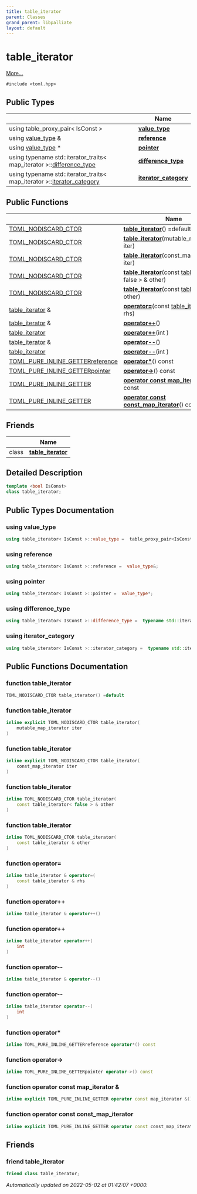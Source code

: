 ```yaml
---
title: table_iterator
parent: Classes
grand_parent: libpalliate
layout: default
---
```


# table_iterator



 [More...](#detailed-description)


`#include <toml.hpp>`

## Public Types

|                | Name           |
| -------------- | -------------- |
| using table_proxy_pair< IsConst > | **[value_type](/libpalliate/generated/Classes/classtable__iterator#using-value-type)**  |
| using [value_type](/libpalliate/generated/Classes/classtable__iterator#using-value-type) & | **[reference](/libpalliate/generated/Classes/classtable__iterator#using-reference)**  |
| using [value_type](/libpalliate/generated/Classes/classtable__iterator#using-value-type) * | **[pointer](/libpalliate/generated/Classes/classtable__iterator#using-pointer)**  |
| using typename std::iterator_traits< map_iterator >::[difference_type](/libpalliate/generated/Classes/classtable__iterator#using-difference-type) | **[difference_type](/libpalliate/generated/Classes/classtable__iterator#using-difference-type)**  |
| using typename std::iterator_traits< map_iterator >::[iterator_category](/libpalliate/generated/Classes/classtable__iterator#using-iterator-category) | **[iterator_category](/libpalliate/generated/Classes/classtable__iterator#using-iterator-category)**  |

## Public Functions

|                | Name           |
| -------------- | -------------- |
| [TOML_NODISCARD_CTOR](/libpalliate/generated/Files/toml_8hpp#define-toml-nodiscard-ctor) | **[table_iterator](/libpalliate/generated/Classes/classtable__iterator#function-table-iterator)**() =default |
| [TOML_NODISCARD_CTOR](/libpalliate/generated/Files/toml_8hpp#define-toml-nodiscard-ctor) | **[table_iterator](/libpalliate/generated/Classes/classtable__iterator#function-table-iterator)**(mutable_map_iterator iter) |
| [TOML_NODISCARD_CTOR](/libpalliate/generated/Files/toml_8hpp#define-toml-nodiscard-ctor) | **[table_iterator](/libpalliate/generated/Classes/classtable__iterator#function-table-iterator)**(const_map_iterator iter) |
| [TOML_NODISCARD_CTOR](/libpalliate/generated/Files/toml_8hpp#define-toml-nodiscard-ctor) | **[table_iterator](/libpalliate/generated/Classes/classtable__iterator#function-table-iterator)**(const [table_iterator](/libpalliate/generated/Classes/classtable__iterator)< false > & other) |
| [TOML_NODISCARD_CTOR](/libpalliate/generated/Files/toml_8hpp#define-toml-nodiscard-ctor) | **[table_iterator](/libpalliate/generated/Classes/classtable__iterator#function-table-iterator)**(const [table_iterator](/libpalliate/generated/Classes/classtable__iterator) & other) |
| [table_iterator](/libpalliate/generated/Classes/classtable__iterator) & | **[operator=](/libpalliate/generated/Classes/classtable__iterator#function-operator=)**(const [table_iterator](/libpalliate/generated/Classes/classtable__iterator) & rhs) |
| [table_iterator](/libpalliate/generated/Classes/classtable__iterator) & | **[operator++](/libpalliate/generated/Classes/classtable__iterator#function-operator++)**() |
| [table_iterator](/libpalliate/generated/Classes/classtable__iterator) | **[operator++](/libpalliate/generated/Classes/classtable__iterator#function-operator++)**(int ) |
| [table_iterator](/libpalliate/generated/Classes/classtable__iterator) & | **[operator--](/libpalliate/generated/Classes/classtable__iterator#function-operator--)**() |
| [table_iterator](/libpalliate/generated/Classes/classtable__iterator) | **[operator--](/libpalliate/generated/Classes/classtable__iterator#function-operator--)**(int ) |
| [TOML_PURE_INLINE_GETTER](/libpalliate/generated/Files/toml_8hpp#define-toml-pure-inline-getter)[reference](/libpalliate/generated/Classes/classtable__iterator#using-reference) | **[operator*](/libpalliate/generated/Classes/classtable__iterator#function-operator*)**() const |
| [TOML_PURE_INLINE_GETTER](/libpalliate/generated/Files/toml_8hpp#define-toml-pure-inline-getter)[pointer](/libpalliate/generated/Classes/classtable__iterator#using-pointer) | **[operator->](/libpalliate/generated/Classes/classtable__iterator#function-operator->)**() const |
| [TOML_PURE_INLINE_GETTER](/libpalliate/generated/Files/toml_8hpp#define-toml-pure-inline-getter) | **[operator const map_iterator &](/libpalliate/generated/Classes/classtable__iterator#function-operator-const-map-iterator-&)**() const |
| [TOML_PURE_INLINE_GETTER](/libpalliate/generated/Files/toml_8hpp#define-toml-pure-inline-getter) | **[operator const const_map_iterator](/libpalliate/generated/Classes/classtable__iterator#function-operator-const-const-map-iterator)**() const |

## Friends

|                | Name           |
| -------------- | -------------- |
| class | **[table_iterator](/libpalliate/generated/Classes/classtable__iterator#friend-table-iterator)**  |

## Detailed Description

```cpp
template <bool IsConst>
class table_iterator;
```

## Public Types Documentation

### using value_type

```cpp
using table_iterator< IsConst >::value_type =  table_proxy_pair<IsConst>;
```


### using reference

```cpp
using table_iterator< IsConst >::reference =  value_type&;
```


### using pointer

```cpp
using table_iterator< IsConst >::pointer =  value_type*;
```


### using difference_type

```cpp
using table_iterator< IsConst >::difference_type =  typename std::iterator_traits<map_iterator>::difference_type;
```


### using iterator_category

```cpp
using table_iterator< IsConst >::iterator_category =  typename std::iterator_traits<map_iterator>::iterator_category;
```


## Public Functions Documentation

### function table_iterator

```cpp
TOML_NODISCARD_CTOR table_iterator() =default
```


### function table_iterator

```cpp
inline explicit TOML_NODISCARD_CTOR table_iterator(
    mutable_map_iterator iter
)
```


### function table_iterator

```cpp
inline explicit TOML_NODISCARD_CTOR table_iterator(
    const_map_iterator iter
)
```


### function table_iterator

```cpp
inline TOML_NODISCARD_CTOR table_iterator(
    const table_iterator< false > & other
)
```


### function table_iterator

```cpp
inline TOML_NODISCARD_CTOR table_iterator(
    const table_iterator & other
)
```


### function operator=

```cpp
inline table_iterator & operator=(
    const table_iterator & rhs
)
```


### function operator++

```cpp
inline table_iterator & operator++()
```


### function operator++

```cpp
inline table_iterator operator++(
    int 
)
```


### function operator--

```cpp
inline table_iterator & operator--()
```


### function operator--

```cpp
inline table_iterator operator--(
    int 
)
```


### function operator*

```cpp
inline TOML_PURE_INLINE_GETTERreference operator*() const
```


### function operator->

```cpp
inline TOML_PURE_INLINE_GETTERpointer operator->() const
```


### function operator const map_iterator &

```cpp
inline explicit TOML_PURE_INLINE_GETTER operator const map_iterator &() const
```


### function operator const const_map_iterator

```cpp
inline explicit TOML_PURE_INLINE_GETTER operator const const_map_iterator() const
```


## Friends

### friend table_iterator

```cpp
friend class table_iterator;
```



_Automatically updated on 2022-05-02 at 01:42:07 +0000._